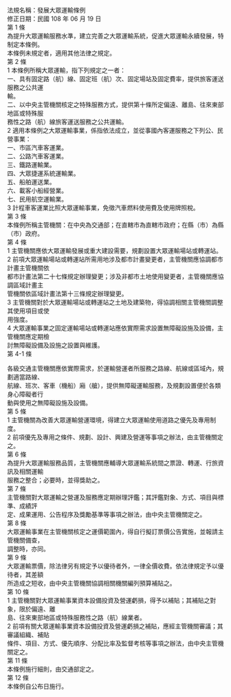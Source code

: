 法規名稱：發展大眾運輸條例  
修正日期：民國 108 年 06 月 19 日  
第 1 條  
為提升大眾運輸服務水準，建立完善之大眾運輸系統，促進大眾運輸永續發展，特制定本條例。  
本條例未規定者，適用其他法律之規定。  
第 2 條  
1 本條例所稱大眾運輸，指下列規定之一者：  
一、具有固定路（航）線、固定班（航）次、固定場站及固定費率，提供旅客運送服務之公共運  
輸。  
二、以中央主管機關核定之特殊服務方式，提供第十條所定偏遠、離島、往來東部地區或特殊服  
務性之路（航）線旅客運送服務之公共運輸。  
2 適用本條例之大眾運輸事業，係指依法成立，並從事國內客運服務之下列公、民營事業：  
一、市區汽車客運業。  
二、公路汽車客運業。  
三、鐵路運輸業。  
四、大眾捷運系統運輸業。  
五、船舶運送業。  
六、載客小船經營業。  
七、民用航空運輸業。  
3 計程車客運業比照大眾運輸事業，免徵汽車燃料使用費及使用牌照稅。  
第 3 條  
本條例所稱主管機關：在中央為交通部；在直轄市為直轄市政府；在縣（市）為縣（市）政府。  
第 4 條  
1 主管機關應依大眾運輸發展或重大建設需要，規劃設置大眾運輸場站或轉運站。  
2 前項大眾運輸場站或轉運站所需用地涉及都市計畫變更者，主管機關應協調都市計畫主管機關依  
都市計畫法第二十七條規定辦理變更；涉及非都市土地使用變更者，主管機關應協調區域計畫主  
管機關依區域計畫法第十三條規定辦理變更。  
3 主管機關對於大眾運輸場站或轉運站之土地及建築物，得協調相關主管機關調整其使用項目或使  
用強度。  
4 大眾運輸事業之固定運輸場站或轉運站應依實際需求設置無障礙設施及設備，主管機關應定期檢  
討無障礙設備及設施之設置與維護。  
第 4-1 條  


各級交通主管機關應依實際需求，於運輸營運者所服務之路線、航線或區域內，規劃適當路線、  
航線、班次、客車（機船）廂（艙），提供無障礙運輸服務，及規劃設置便於各類身心障礙者行  
動與使用之無障礙設施及設備。  
第 5 條  
1 主管機關為改善大眾運輸營運環境，得建立大眾運輸使用道路之優先及專用制度。  
2 前項優先及專用之條件、規劃、設計、興建及營運等事項之辦法，由主管機關定之。  
第 6 條  
為提升大眾運輸服務品質，主管機關應輔導大眾運輸系統間之票證、轉運、行旅資訊及相關運輸  
服務之整合；必要時，並得獎助之。  
第 7 條  
主管機關對大眾運輸之營運及服務應定期辦理評鑑；其評鑑對象、方式、項目與標準、成績評  
定、成果運用、公告程序及獎勵基準等事項之辦法，由中央主管機關定之。  
第 8 條  
大眾運輸事業在主管機關核定之運價範圍內，得自行擬訂票價公告實施，並報請主管機關備查，  
調整時，亦同。  
第 9 條  
大眾運輸票價，除法律另有規定予以優待者外，一律全價收費。依法律規定予以優待者，其差額  
所造成之短收，由中央主管機關協調相關機關編列預算補貼之。  
第 10 條  
1 主管機關對大眾運輸事業資本設備投資及營運虧損，得予以補貼；其補貼之對象，限於偏遠、離  
島、往來東部地區或特殊服務性之路（航）線業者。  
2 前項有關大眾運輸事業資本設備投資及營運虧損之補貼，應經主管機關審議；其審議組織、補貼  
條件、項目、方式、優先順序、分配比率及監督考核等事項之辦法，由中央主管機關定之。  
第 11 條  
本條例施行細則，由交通部定之。  
第 12 條  
本條例自公布日施行。  


